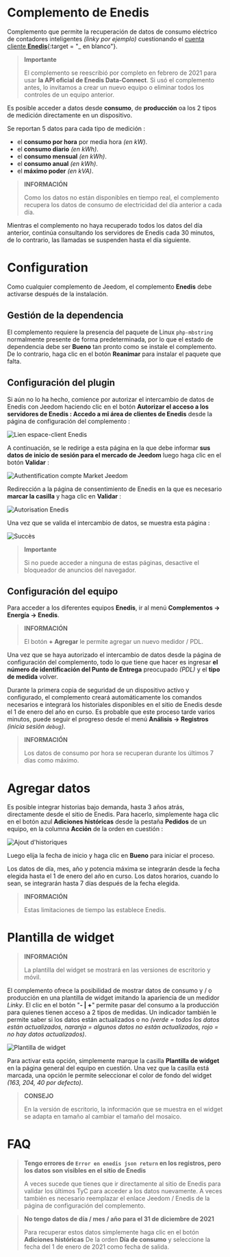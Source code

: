 # Complemento de Enedis

Complemento que permite la recuperación de datos de consumo eléctrico de contadores inteligentes *(linky por ejemplo)* cuestionando el [cuenta cliente **Enedis**](https://mon-compte.enedis.fr/auth/XUI/#login/&realm=/enedis&forward=true){:target = "\_ en blanco"}.

>**Importante**
>
>El complemento se reescribió por completo en febrero de 2021 para usar **la API oficial de Enedis Data-Connect**. Si usó el complemento antes, lo invitamos a crear un nuevo equipo o eliminar todos los controles de un equipo anterior.

Es posible acceder a datos desde **consumo**, de **producción** oa los 2 tipos de medición directamente en un dispositivo.

Se reportan 5 datos para cada tipo de medición :
- el **consumo por hora** por media hora *(en kW)*.
- el **consumo diario** *(en kWh)*.
- el **consumo mensual** *(en kWh)*.
- el **consumo anual** *(en kWh)*.
- el **máximo poder** *(en kVA)*.

>**INFORMACIÓN**
>
>Como los datos no están disponibles en tiempo real, el complemento recupera los datos de consumo de electricidad del día anterior a cada día.

Mientras el complemento no haya recuperado todos los datos del día anterior, continúa consultando los servidores de Enedis cada 30 minutos, de lo contrario, las llamadas se suspenden hasta el día siguiente.

# Configuration

Como cualquier complemento de Jeedom, el complemento **Enedis** debe activarse después de la instalación.

## Gestión de la dependencia

El complemento requiere la presencia del paquete de Linux `php-mbstring` normalmente presente de forma predeterminada, por lo que el estado de dependencia debe ser **Bueno** tan pronto como se instale el complemento. De lo contrario, haga clic en el botón **Reanimar** para instalar el paquete que falta.

## Configuración del plugin

Si aún no lo ha hecho, comience por autorizar el intercambio de datos de Enedis con Jeedom haciendo clic en el botón **Autorizar el acceso a los servidores de Enedis : Accedo a mi área de clientes de Enedis** desde la página de configuración del complemento :

![Lien espace-client Enedis](./images/link_enedis.png)

A continuación, se le redirige a esta página en la que debe informar **sus datos de inicio de sesión para el mercado de Jeedom** luego haga clic en el botón **Validar** :

![Authentification compte Market Jeedom](./images/Auth_Jeedom.png)

Redirección a la página de consentimiento de Enedis en la que es necesario **marcar la casilla** y haga clic en **Validar** :

![Autorisation Enedis](./images/Auth_Enedis.png)

Una vez que se valida el intercambio de datos, se muestra esta página :

![Succès](./images/Auth_Enedis_success.png)

>**Importante**
>
>Si no puede acceder a ninguna de estas páginas, desactive el bloqueador de anuncios del navegador.

## Configuración del equipo

Para acceder a los diferentes equipos **Enedis**, ir al menú **Complementos → Energía → Enedis**.

>**INFORMACIÓN**
>
>El botón **+ Agregar** le permite agregar un nuevo medidor / PDL.

Una vez que se haya autorizado el intercambio de datos desde la página de configuración del complemento, todo lo que tiene que hacer es ingresar **el número de identificación del Punto de Entrega** preocupado *(PDL)* y el **tipo de medida** volver.

Durante la primera copia de seguridad de un dispositivo activo y configurado, el complemento creará automáticamente los comandos necesarios e integrará los historiales disponibles en el sitio de Enedis desde el 1 de enero del año en curso. Es probable que este proceso tarde varios minutos, puede seguir el progreso desde el menú **Análisis → Registros** *(inicia sesión ``debug``)*.

>**INFORMACIÓN**
>
>Los datos de consumo por hora se recuperan durante los últimos 7 días como máximo.

# Agregar datos

Es posible integrar historias bajo demanda, hasta 3 años atrás, directamente desde el sitio de Enedis. Para hacerlo, simplemente haga clic en el botón azul **Adiciones históricas** desde la pestaña **Pedidos** de un equipo, en la columna **Acción** de la orden en cuestión :

![Ajout d'historiques](./images/enedis_addHistory.png)

Luego elija la fecha de inicio y haga clic en **Bueno** para iniciar el proceso.

Los datos de día, mes, año y potencia máxima se integrarán desde la fecha elegida hasta el 1 de enero del año en curso. Los datos horarios, cuando lo sean, se integrarán hasta 7 días después de la fecha elegida.

>**INFORMACIÓN**
>
>Estas limitaciones de tiempo las establece Enedis.

# Plantilla de widget

>**INFORMACIÓN**
>
>La plantilla del widget se mostrará en las versiones de escritorio y móvil.

El complemento ofrece la posibilidad de mostrar datos de consumo y / o producción en una plantilla de widget imitando la apariencia de un medidor *Linky*. El clic en el botón "**- \| +**" permite pasar del consumo a la producción para quienes tienen acceso a 2 tipos de medidas. Un indicador también le permite saber si los datos están actualizados o no *(verde = todos los datos están actualizados, naranja = algunos datos no están actualizados, rojo = no hay datos actualizados)*.

![Plantilla de widget](./images/enedis_screenshot1.png)

Para activar esta opción, simplemente marque la casilla **Plantilla de widget** en la página general del equipo en cuestión. Una vez que la casilla está marcada, una opción le permite seleccionar el color de fondo del widget *(163, 204, 40 por defecto)*.

>**CONSEJO**
>
>En la versión de escritorio, la información que se muestra en el widget se adapta en tamaño al cambiar el tamaño del mosaico.

# FAQ

>**Tengo errores de `Error en enedis json return` en los registros, pero los datos son visibles en el sitio de Enedis**
>
>A veces sucede que tienes que ir directamente al sitio de Enedis para validar los últimos TyC para acceder a los datos nuevamente. A veces también es necesario reemplazar el enlace Jeedom / Enedis de la página de configuración del complemento.

>**No tengo datos de día / mes / año para el 31 de diciembre de 2021**
>
>Para recuperar estos datos simplemente haga clic en el botón **Adiciones históricas** De la orden **Día de consumo** y seleccione la fecha del 1 de enero de 2021 como fecha de salida.
